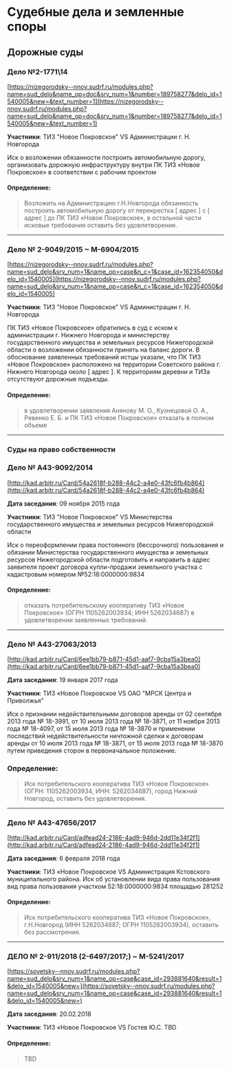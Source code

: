 # Судебные дела и земленные споры


## Дорожные суды

### Дело №2-1771\14
[https://nizegorodsky--nnov.sudrf.ru/modules.php?name=sud_delo&name_op=doc&srv_num=1&number=189758277&delo_id=1540005&new=&text_number=1](https://nizegorodsky--nnov.sudrf.ru/modules.php?name=sud_delo&name_op=doc&srv_num=1&number=189758277&delo_id=1540005&new=&text_number=1)

**Участники**: ТИЗ "Новое Покровское" VS Администрации г. Н. Новгорода

Иск о возложении обязанности построить автомобильную дорогу, организовать дорожную инфраструктуру внутри ПК ТИЗ «Новое Покровское» в соответствии с рабочим проектом

#### Определение: 
> Возложить на Администрацию г.Н.Новгорода обязанность построить автомобильную дорогу от перекрестка [ адрес ] с [ адрес ] до ПК ТИЗ «Новое Покровское», в остальной части исковые требования оставить без удовлетворения.

****

### Дело  № 2-9049/2015 ~ М-6904/2015
[https://nizegorodsky--nnov.sudrf.ru/modules.php?name=sud_delo&srv_num=1&name_op=case&n_c=1&case_id=162354050&delo_id=1540005](https://nizegorodsky--nnov.sudrf.ru/modules.php?name=sud_delo&srv_num=1&name_op=case&n_c=1&case_id=162354050&delo_id=1540005)

**Участники**: ТИЗ "Новое Покровское" VS Администрации г. Н. Новгорода

ПК ТИЗ «Новое Покровское» обратились в суд с иском к администрации г. Нижнего Новгорода и министерству государственного имущества и земельных ресурсов Нижегородской области о возложении обязанности принять на баланс дороги. В обоснование заявленных требований истцы указали, что ПК ТИЗ «Новое Покровское» расположено на территории Советского района г. Нижнего Новгорода около [ адрес ]. К территориям деревни и ТИЗа отсутствуют дорожные подъезды.

#### Определение: 
> в удовлетворении заявления Анянову М. О., Кузнецовой О. А., Ревенко Е. Б. и ПК ТИЗ «Новое Покровское» отказать в полном объеме

****





### Суды на право собственности

### Дело № А43-9092/2014

[http://kad.arbitr.ru/Card/54a2618f-b288-44c2-a4e0-43fc6fb4b864](http://kad.arbitr.ru/Card/54a2618f-b288-44c2-a4e0-43fc6fb4b864)

**Дата заседания**: 09 ноября 2015 года

**Участники**: ТИЗ "Новое Покровское" VS Министерства государственного имущества и земельных ресурсов Нижегородской
области

Иск о переоформлении права постоянного (бессрочного) пользования и обязании Министерства государственного
имущества и земельных ресурсов Нижегородской области подготовить и направить в адрес
заявителя проект договора купли-продажи земельного участка с кадастровым номером №52:18:0000000:9834

#### Определение: 
> отказать потребительскому кооперативу ТИЗ «Новое Покровское» (ОГРН 1105262003934; ИНН 5262034687) в удовлетворении заявленных требований.

******

### Дело № А43-27063/2013

[http://kad.arbitr.ru/Card/6ee1bb79-b871-45d1-aaf7-9cba15a3bea0](http://kad.arbitr.ru/Card/6ee1bb79-b871-45d1-aaf7-9cba15a3bea0)

**Дата заседания**: 19 января 2017 года

**Участники**: ТИЗ «Новое Покровское VS ОАО "МРСК Центра и Приволжья"

Иск о признании недействительными договоров аренды
от 02 сентября 2013 года № 18-3991, от 10 июля 2013 года № 18-3871, от 11 ноября 2013 года №
18-4097, от 15 июля 2013 года № 18-3870 и применении последствий недействительности
ничтожной сделки к договорам аренды от 10 июля 2013 года № 18-3871, от 15 июля 2013 года №
18-3870 путем приведения сторон в первоначальное положение.

### Определение:
> Иск потребительского кооператива ТИЗ «Новое Покровское» (ОГРН: 1105262003934, ИНН:
5262034687), город Нижний Новгород, оставить без удовлетворения.


******


### Дело № А43-47656/2017

[http://kad.arbitr.ru/Card/adfead24-2186-4ad9-946d-2dd11e34f2f1](http://kad.arbitr.ru/Card/adfead24-2186-4ad9-946d-2dd11e34f2f1)

**Дата заседания**: 6 февраля 2018 года

**Участники**: ТИЗ «Новое Покровское VS Администрация Кстовского муниципального района.
Иск об установлении вида права пользования вид права пользования участком 52:18:0000000:9834 площадью 281252

#### Определение: 
> Иск потребительского кооператива ТИЗ «Новое Покровское», г.Н.Новгород (ИНН 5262034687; ОГРН 1105262003934), оставить без рассмотрения.


******


### ДЕЛО № 2-911/2018 (2-6497/2017;) ~ М-5241/2017

[https://sovetsky--nnov.sudrf.ru/modules.php?name=sud_delo&srv_num=1&name_op=case&case_id=293881640&result=1&delo_id=1540005&new=](https://sovetsky--nnov.sudrf.ru/modules.php?name=sud_delo&srv_num=1&name_op=case&case_id=293881640&result=1&delo_id=1540005&new=)

**Дата заседания**: 20.02.2018

**Участники**: ТИЗ «Новое Покровское VS Гостев Ю.С.
TBD

#### Определение: 
> TBD


